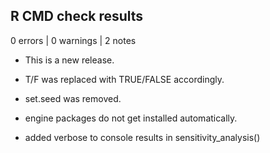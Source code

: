 ## R CMD check results

0 errors | 0 warnings | 2 notes

* This is a new release.

* T/F was replaced with TRUE/FALSE accordingly.

* set.seed was removed.

* engine packages do not get installed automatically.

* added verbose to console results in sensitivity_analysis()

